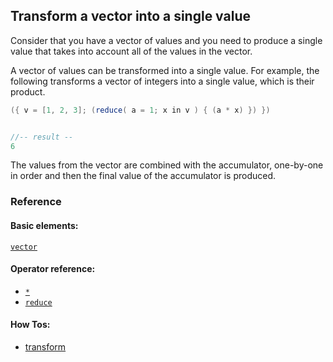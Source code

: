 <!---
  This markdown file was generated. Do not edit.
  -->

## Transform a vector into a single value

Consider that you have a vector of values and you need to produce a single value that takes into account all of the values in the vector.

A vector of values can be transformed into a single value. For example, the following transforms a vector of integers into a single value, which is their product.

```java
({ v = [1, 2, 3]; (reduce( a = 1; x in v ) { (a * x) }) })


//-- result --
6
```

The values from the vector are combined with the accumulator, one-by-one in order and then the final value of the accumulator is produced.

### Reference

#### Basic elements:

[`vector`](../halite_basic-syntax-reference-j.md#vector)

#### Operator reference:

* [`*`](halite_full-reference-j.md#_S)
* [`reduce`](halite_full-reference-j.md#reduce)


#### How Tos:

* [transform](../how-to/halite_transform-j.md)


